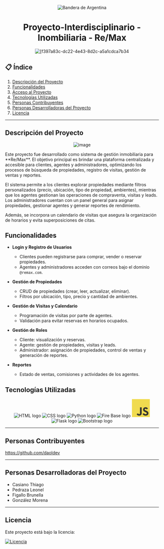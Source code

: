 <p align="center">
  <img src="https://upload.wikimedia.org/wikipedia/commons/1/1a/Flag_of_Argentina.svg" width="50" alt="Bandera de Argentina"/>
</p>

<h1 align="center"> Proyecto-Interdisciplinario - Inombiliaria - Re/Max </h1>

<p align = center>
<img width="512" height="512" alt="[f397a83c-dc22-4e43-8d2c-a5a1cdca7b34" src="https://github.com/user-attachments/assets/86a3bf06-6ddf-4ad0-b64b-dc6e56f118fd](https://sdmntprwestus.oaiusercontent.com/files/00000000-749c-6230-9786-b7bd0790455f/raw?se=2025-10-03T18%3A48%3A40Z&sp=r&sv=2024-08-04&sr=b&scid=218fb5ba-8f2b-53c6-adee-eb876220385f&skoid=ea1de0bc-0467-43d6-873a-9a5cf0a9f835&sktid=a48cca56-e6da-484e-a814-9c849652bcb3&skt=2025-10-03T17%3A16%3A36Z&ske=2025-10-04T17%3A16%3A36Z&sks=b&skv=2024-08-04&sig=DNdejDkmaYUmgWeBD4srmZUwuQ81DDPxXq/n1qI6VpE%3D)" />
</p>


  
## 📋 Índice
1. [Descripción del Proyecto](#descripción-del-proyecto)  
2. [Funcionalidades](#funcionalidades)  
3. [Acceso al Proyecto](#acceso-al-proyecto)  
4. [Tecnologías Utilizadas](#tecnologías-utilizadas)  
5. [Personas Contribuyentes](#personas-contribuyentes)  
6. [Personas Desarrolladoras del Proyecto](#personas-desarrolladoras-del-proyecto)  
7. [Licencia](#licencia)
---

## Descripción del Proyecto

<p align = center>
<img width="912" height="512" alt="image" src="https://github.com/user-attachments/assets/dcc8ce01-4b61-4fd5-b98c-8778d8090dc3" />
</p>
<p> Este proyecto fue desarrollado como sistema de gestión inmobiliaria para **Re/Max**.  
El objetivo principal es brindar una plataforma centralizada y accesible para clientes, agentes y administradores, optimizando los procesos de búsqueda de propiedades, registro de visitas, gestión de ventas y reportes.  

El sistema permite a los clientes explorar propiedades mediante filtros personalizados (precio, ubicación, tipo de propiedad, ambientes), mientras que los agentes gestionan las operaciones de compraventa, visitas y leads. Los administradores cuentan con un panel general para asignar propiedades, gestionar agentes y generar reportes de rendimiento.  

Además, se incorpora un calendario de visitas que asegura la organización de horarios y evita superposiciones de citas.  
 </p>

## Funcionalidades


- **Login y Registro de Usuarios**  
  - Clientes pueden registrarse para comprar, vender o reservar propiedades.  
  - Agentes y administradores acceden con correos bajo el dominio `@remax.com`.  

- **Gestión de Propiedades**  
  - CRUD de propiedades (crear, leer, actualizar, eliminar).  
  - Filtros por ubicación, tipo, precio y cantidad de ambientes.  

- **Gestión de Visitas y Calendario**  
  - Programación de visitas por parte de agentes.  
  - Validación para evitar reservas en horarios ocupados.  

- **Gestión de Roles**  
  - Cliente: visualización y reservas.  
  - Agente: gestión de propiedades, visitas y leads.  
  - Administrador: asignación de propiedades, control de ventas y generación de reportes.  

- **Reportes**  
  - Estado de ventas, comisiones y actividades de los agentes.  



## Tecnologías Utilizadas

<p align="center">
  <img src="https://cdn.jsdelivr.net/gh/devicons/devicon/icons/html5/html5-original.svg" width="60" alt="HTML logo"/>
  <img src="https://cdn.jsdelivr.net/gh/devicons/devicon/icons/css3/css3-original.svg" width="60" alt="CSS logo"/>
  <img src="https://cdn.jsdelivr.net/gh/devicons/devicon/icons/python/python-original.svg" width="60" alt="Python logo"/>
  <img src="https://firebase.google.com/downloads/brand-guidelines/PNG/logo-vertical.png" width="45" alt="Fire Base logo"/>
  <img src="https://raw.githubusercontent.com/devicons/devicon/master/icons/javascript/javascript-original.svg" width="60" alt="JS logo"/>
  <img src="https://img.shields.io/badge/Flask-000000?style=for-the-badge&logo=flask&logoColor=white" width="100" alt="Flask logo"/>
  <img src="https://img.shields.io/badge/Bootstrap-563d7c?style=for-the-badge&logo=bootstrap&logoColor=white" width="100" alt="Bootstrap logo"/>
  
  

</p>

---

## Personas Contribuyentes  


https://github.com/daoldev

---

## Personas Desarrolladoras del Proyecto

- Casiano Thiago 
- Pedraza Leonel 
- Figallo Brunella
- González Morena

---



## Licencia

Este proyecto está bajo la licencia:

[![Licencia](https://img.shields.io/badge/Licencia-Apache%202.0-blue.svg)](LICENSE)


